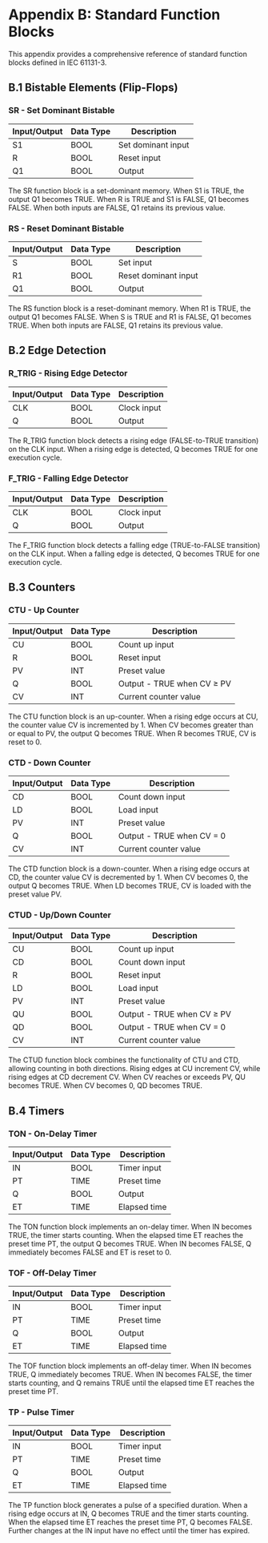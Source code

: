 # Appendix B: Standard Function Blocks

This appendix provides a comprehensive reference of standard function blocks defined in IEC 61131-3.

## B.1 Bistable Elements (Flip-Flops)

### SR - Set Dominant Bistable

| Input/Output | Data Type | Description |
|--------------|-----------|-------------|
| S1 | BOOL | Set dominant input |
| R | BOOL | Reset input |
| Q1 | BOOL | Output |

The SR function block is a set-dominant memory. When S1 is TRUE, the output Q1 becomes TRUE. When R is TRUE and S1 is FALSE, Q1 becomes FALSE. When both inputs are FALSE, Q1 retains its previous value.

### RS - Reset Dominant Bistable

| Input/Output | Data Type | Description |
|--------------|-----------|-------------|
| S | BOOL | Set input |
| R1 | BOOL | Reset dominant input |
| Q1 | BOOL | Output |

The RS function block is a reset-dominant memory. When R1 is TRUE, the output Q1 becomes FALSE. When S is TRUE and R1 is FALSE, Q1 becomes TRUE. When both inputs are FALSE, Q1 retains its previous value.

## B.2 Edge Detection

### R_TRIG - Rising Edge Detector

| Input/Output | Data Type | Description |
|--------------|-----------|-------------|
| CLK | BOOL | Clock input |
| Q | BOOL | Output |

The R_TRIG function block detects a rising edge (FALSE-to-TRUE transition) on the CLK input. When a rising edge is detected, Q becomes TRUE for one execution cycle.

### F_TRIG - Falling Edge Detector

| Input/Output | Data Type | Description |
|--------------|-----------|-------------|
| CLK | BOOL | Clock input |
| Q | BOOL | Output |

The F_TRIG function block detects a falling edge (TRUE-to-FALSE transition) on the CLK input. When a falling edge is detected, Q becomes TRUE for one execution cycle.

## B.3 Counters

### CTU - Up Counter

| Input/Output | Data Type | Description |
|--------------|-----------|-------------|
| CU | BOOL | Count up input |
| R | BOOL | Reset input |
| PV | INT | Preset value |
| Q | BOOL | Output - TRUE when CV ≥ PV |
| CV | INT | Current counter value |

The CTU function block is an up-counter. When a rising edge occurs at CU, the counter value CV is incremented by 1. When CV becomes greater than or equal to PV, the output Q becomes TRUE. When R becomes TRUE, CV is reset to 0.

### CTD - Down Counter

| Input/Output | Data Type | Description |
|--------------|-----------|-------------|
| CD | BOOL | Count down input |
| LD | BOOL | Load input |
| PV | INT | Preset value |
| Q | BOOL | Output - TRUE when CV = 0 |
| CV | INT | Current counter value |

The CTD function block is a down-counter. When a rising edge occurs at CD, the counter value CV is decremented by 1. When CV becomes 0, the output Q becomes TRUE. When LD becomes TRUE, CV is loaded with the preset value PV.

### CTUD - Up/Down Counter

| Input/Output | Data Type | Description |
|--------------|-----------|-------------|
| CU | BOOL | Count up input |
| CD | BOOL | Count down input |
| R | BOOL | Reset input |
| LD | BOOL | Load input |
| PV | INT | Preset value |
| QU | BOOL | Output - TRUE when CV ≥ PV |
| QD | BOOL | Output - TRUE when CV = 0 |
| CV | INT | Current counter value |

The CTUD function block combines the functionality of CTU and CTD, allowing counting in both directions. Rising edges at CU increment CV, while rising edges at CD decrement CV. When CV reaches or exceeds PV, QU becomes TRUE. When CV becomes 0, QD becomes TRUE.

## B.4 Timers

### TON - On-Delay Timer

| Input/Output | Data Type | Description |
|--------------|-----------|-------------|
| IN | BOOL | Timer input |
| PT | TIME | Preset time |
| Q | BOOL | Output |
| ET | TIME | Elapsed time |

The TON function block implements an on-delay timer. When IN becomes TRUE, the timer starts counting. When the elapsed time ET reaches the preset time PT, the output Q becomes TRUE. When IN becomes FALSE, Q immediately becomes FALSE and ET is reset to 0.

### TOF - Off-Delay Timer

| Input/Output | Data Type | Description |
|--------------|-----------|-------------|
| IN | BOOL | Timer input |
| PT | TIME | Preset time |
| Q | BOOL | Output |
| ET | TIME | Elapsed time |

The TOF function block implements an off-delay timer. When IN becomes TRUE, Q immediately becomes TRUE. When IN becomes FALSE, the timer starts counting, and Q remains TRUE until the elapsed time ET reaches the preset time PT.

### TP - Pulse Timer

| Input/Output | Data Type | Description |
|--------------|-----------|-------------|
| IN | BOOL | Timer input |
| PT | TIME | Preset time |
| Q | BOOL | Output |
| ET | TIME | Elapsed time |

The TP function block generates a pulse of a specified duration. When a rising edge occurs at IN, Q becomes TRUE and the timer starts counting. When the elapsed time ET reaches the preset time PT, Q becomes FALSE. Further changes at the IN input have no effect until the timer has expired.
